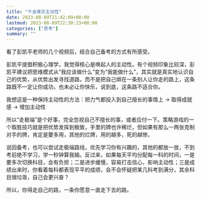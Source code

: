 ```yaml
---
title: "千金难买主动性"
date: 2023-08-09T21:42:09+08:00
lastmod: 2023-08-09T22:30:23+08:00
categories: ["思考"]
summary: ""
---
```


看了彭凯平老师的几个视频后，结合自己备考的方式有所感受。

彭凯平提倡积极心理学，我觉得核心是唤起人的主动性。有个视频印象比较深，彭凯平建议把思维模式从“我应该做什么”变为“我能做什么”，其实就是真实地认识自己的优势，从优势出发寻找道路，而不是把自己绑在一条别人让你走的路上，这条路既不一定让你成功，也未必让你快乐，说到底，这条路不适合你。

我想这是一种保持主动性的方法：把力气都投入到自己擅长的事情上 -> 取得成就感 -> 增加主动性

所以“走极端”是个好事，完全忽视自己不擅长的事，或者应付一下。策略游戏的一个取胜技巧就是把优势发挥到极致，手里的牌也许稀烂，但如果有那么一两张克制对手的牌，肯定是要多用，其他的烂牌，用的越多，死的越惨。

说回备考，也可以尝试走极端路线，优先学习你有兴趣的，其他的都放一放，不到考前绝不学习，学一秒钟算我输。反过来，如果每天平均分配每一科的时间，一是要多次切换科目，会有负担；二是进步缓慢，容易打击信心，影响主动性；三是成绩出来时，你看着每科都表现平平的成绩，会不会怀疑把某几科考到满分，其余科目很垃圾，自己会更兴奋？

所以，你得走自己的路，一条你愿意一直走下去的路。
